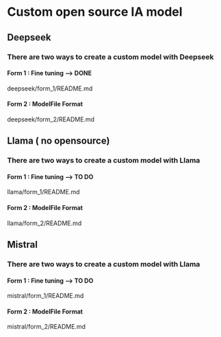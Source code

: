# Custom open source IA model 

## Deepseek 

### There are two ways to create a custom model with Deepseek 

#### Form 1 : Fine tuning --> DONE
deepseek/form_1/README.md

#### Form 2 : ModelFile Format
deepseek/form_2/README.md

## Llama ( no opensource)

### There are two ways to create a custom model with Llama 

#### Form 1 : Fine tuning --> TO DO
llama/form_1/README.md

#### Form 2 : ModelFile Format
llama/form_2/README.md

## Mistral

### There are two ways to create a custom model with Llama 

#### Form 1 : Fine tuning --> TO DO
mistral/form_1/README.md

#### Form 2 : ModelFile Format
mistral/form_2/README.md